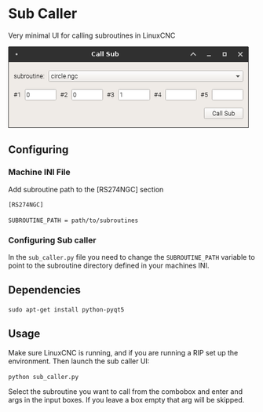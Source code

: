 # Sub Caller

Very minimal UI for calling subroutines in LinuxCNC

![Sub Caller UI](sub_caller.png)

## Configuring

### Machine INI File

Add subroutine path to the [RS274NGC] section  

```
[RS274NGC]

SUBROUTINE_PATH = path/to/subroutines
```

### Configuring Sub caller

In the `sub_caller.py` file you need to change the `SUBROUTINE_PATH` variable
to point to the subroutine directory defined in your machines INI.


## Dependencies

`sudo apt-get install python-pyqt5`  


## Usage

Make sure LinuxCNC is running, and if you are running a RIP set up the environment.
Then launch the sub caller UI:

`python sub_caller.py`  


Select the subroutine you want to call from the combobox and enter and args
in the input boxes. If you leave a box empty that arg will be skipped.
